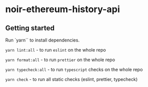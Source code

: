 # noir-ethereum-history-api

## Getting started

Run `yarn`` to install dependencies.

`yarn lint:all` - to run `eslint` on the whole repo

`yarn format:all` - to run `prettier` on the whole repo

`yarn typecheck:all` - to run `typescript` checks on the whole repo

`yarn check` - to run all static checks (eslint, prettier, typecheck)
